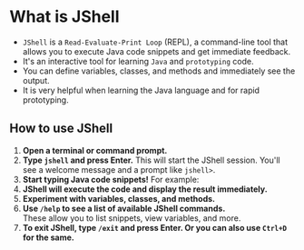 # What is JShell

- `JShell` is a `Read-Evaluate-Print Loop` (REPL), a command-line tool that allows you to execute Java code snippets and get immediate feedback.
- It's an interactive tool for learning `Java` and `prototyping` code.
- You can define variables, classes, and methods and immediately see the output.
- It is very helpful when learning the Java language and for rapid prototyping.

## How to use JShell

1. **Open a terminal or command prompt.**
2. **Type `jshell` and press Enter.** This will start the JShell session.
   You'll see a welcome message and a prompt like `jshell>`.
3. **Start typing Java code snippets!** For example:
4. **JShell will execute the code and display the result immediately.**
5. **Experiment with variables, classes, and methods.**
6. **Use `/help` to see a list of available JShell commands.**  
   These allow you to list snippets, view variables, and more.
7. **To exit JShell, type `/exit` and press Enter. Or you can also use `Ctrl+D` for the same.**
